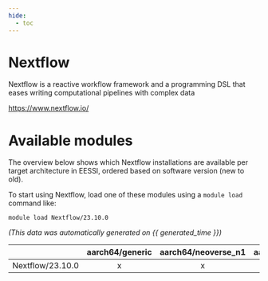 ```yaml
---
hide:
  - toc
---
```


Nextflow
========


Nextflow is a reactive workflow framework and a programming DSL that eases writing computational pipelines with complex data

https://www.nextflow.io/
# Available modules


The overview below shows which Nextflow installations are available per target architecture in EESSI, ordered based on software version (new to old).

To start using Nextflow, load one of these modules using a `module load` command like:

```shell
module load Nextflow/23.10.0
```

*(This data was automatically generated on {{ generated_time }})*  

| |aarch64/generic|aarch64/neoverse_n1|aarch64/neoverse_v1|x86_64/generic|x86_64/amd/zen2|x86_64/amd/zen3|x86_64/amd/zen4|x86_64/intel/haswell|x86_64/intel/skylake_avx512|
| :---: | :---: | :---: | :---: | :---: | :---: | :---: | :---: | :---: | :---: |
|Nextflow/23.10.0|x|x|x|x|x|x|x|x|x|
